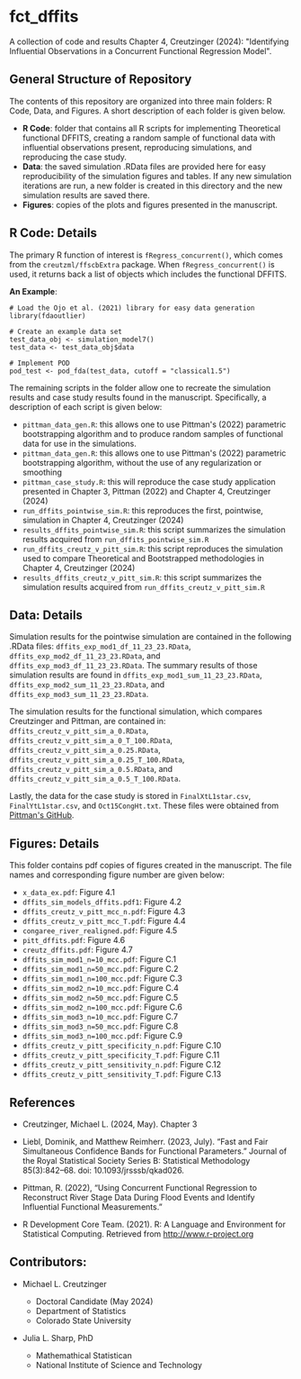 # fct_dffits
A collection of code and results Chapter 4, Creutzinger (2024): "Identifying Influential Observations in a Concurrent Functional Regression Model". 

## General Structure of Repository
The contents of this repository are organized into three main folders: R Code, Data, and Figures. A short description of each folder is given below.

- **R Code**: folder that contains all R scripts for implementing Theoretical functional DFFITS, creating a random sample of functional data with influential observations present, reproducing simulations, and reproducing the case study.
- **Data**: the saved simulation .RData files are provided here for easy reproducibility of the simulation figures and tables. If any new simulation iterations are run, a new folder is created in this directory and the new simulation results are saved there. 
- **Figures**: copies of the plots and figures presented in the manuscript.

## R Code: Details
The primary R function of interest is `fRegress_concurrent()`, which comes from the `creutzml/ffscbExtra` package. When `fRegress_concurrent()` is used, it returns back a list of objects which includes the functional DFFITS.

**An Example**:
```
# Load the Ojo et al. (2021) library for easy data generation
library(fdaoutlier)

# Create an example data set
test_data_obj <- simulation_model7()
test_data <- test_data_obj$data

# Implement POD
pod_test <- pod_fda(test_data, cutoff = "classical1.5")
```

The remaining scripts in the folder allow one to recreate the simulation results and case study results found in the manuscript. Specifically, a description of each script is given below:
- `pittman_data_gen.R`: this allows one to use Pittman's (2022) parametric bootstrapping algorithm and to produce random samples of functional data for use in the simulations.
- `pittman_data_gen.R`: this allows one to use Pittman's (2022) parametric bootstrapping algorithm, without the use of any regularization or smoothing
- `pittman_case_study.R`: this will reproduce the case study application presented in Chapter 3, Pittman (2022) and Chapter 4, Creutzinger (2024)
- `run_dffits_pointwise_sim.R`: this reproduces the first, pointwise, simulation in Chapter 4, Creutzinger (2024)
- `results_dffits_pointwise_sim.R`: this script summarizes the simulation results acquired from `run_dffits_pointwise_sim.R`
- `run_dffits_creutz_v_pitt_sim.R`: this script reproduces the simulation used to compare Theoretical and Bootstrapped methodologies in Chapter 4, Creutzinger (2024)
- `results_dffits_creutz_v_pitt_sim.R`: this script summarizes the simulation results acquired from `run_dffits_creutz_v_pitt_sim.R`

## Data: Details
Simulation results for the pointwise simulation are contained in the following .RData files: `dffits_exp_mod1_df_11_23_23.RData`, `dffits_exp_mod2_df_11_23_23.RData`, and `dffits_exp_mod3_df_11_23_23.RData`. The summary results of those simulation results are found in `dffits_exp_mod1_sum_11_23_23.RData`, `dffits_exp_mod2_sum_11_23_23.RData`, and `dffits_exp_mod3_sum_11_23_23.RData`.

The simulation results for the functional simulation, which compares Creutzinger and Pittman, are contained in: `dffits_creutz_v_pitt_sim_a_0.RData`, `dffits_creutz_v_pitt_sim_a_0_T_100.RData`, `dffits_creutz_v_pitt_sim_a_0.25.RData`, `dffits_creutz_v_pitt_sim_a_0.25_T_100.RData`, `dffits_creutz_v_pitt_sim_a_0.5.RData`, and `dffits_creutz_v_pitt_sim_a_0.5_T_100.RData`.

Lastly, the data for the case study is stored in `FinalXtL1star.csv`, `FinalYtL1star.csv`, and `Oct15CongHt.txt`. These files were obtained from [Pittman's GitHub](https://github.com/rpittman188/fdaconcur).


## Figures: Details
This folder contains pdf copies of figures created in the manuscript. The file names and corresponding figure number are given below:
- `x_data_ex.pdf`: Figure 4.1
- `dffits_sim_models_dffits.pdf1`: Figure 4.2
- `dffits_creutz_v_pitt_mcc_n.pdf`: Figure 4.3
- `dffits_creutz_v_pitt_mcc_T.pdf`: Figure 4.4
- `congaree_river_realigned.pdf`: Figure 4.5
- `pitt_dffits.pdf`: Figure 4.6
- `creutz_dffits.pdf`: Figure 4.7
- `dffits_sim_mod1_n=10_mcc.pdf`: Figure C.1
- `dffits_sim_mod1_n=50_mcc.pdf`: Figure C.2
- `dffits_sim_mod1_n=100_mcc.pdf`: Figure C.3
- `dffits_sim_mod2_n=10_mcc.pdf`: Figure C.4
- `dffits_sim_mod2_n=50_mcc.pdf`: Figure C.5
- `dffits_sim_mod2_n=100_mcc.pdf`: Figure C.6
- `dffits_sim_mod3_n=10_mcc.pdf`: Figure C.7
- `dffits_sim_mod3_n=50_mcc.pdf`: Figure C.8
- `dffits_sim_mod3_n=100_mcc.pdf`: Figure C.9
- `dffits_creutz_v_pitt_specificity_n.pdf`: Figure C.10
- `dffits_creutz_v_pitt_specificity_T.pdf`: Figure C.11
- `dffits_creutz_v_pitt_sensitivity_n.pdf`: Figure C.12
- `dffits_creutz_v_pitt_sensitivity_T.pdf`: Figure C.13

## References
- Creutzinger, Michael L. (2024, May). Chapter 3

- Liebl, Dominik, and Matthew Reimherr. (2023, July). “Fast and Fair Simultaneous Confidence Bands for Functional Parameters.” Journal of the Royal Statistical Society Series B: Statistical Methodology 85(3):842–68. doi: 10.1093/jrsssb/qkad026.

- Pittman, R. (2022), “Using Concurrent Functional Regression to Reconstruct River Stage Data During Flood Events and Identify Influential Functional Measurements.”
  
- R Development Core Team. (2021). R: A Language and Environment for Statistical Computing. Retrieved from http://www.r-project.org

## Contributors:
- Michael L. Creutzinger
  - Doctoral Candidate (May 2024)
  - Department of Statistics
  - Colorado State University

- Julia L. Sharp, PhD
  - Mathemathical Statistican
  - National Institute of Science and Technology
